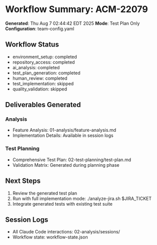# Workflow Summary: ACM-22079

**Generated**: Thu Aug  7 02:44:42 EDT 2025
**Mode**: Test Plan Only
**Configuration**: team-config.yaml

## Workflow Status
- environment_setup: completed
- repository_access: completed
- ai_analysis: completed
- test_plan_generation: completed
- human_review: completed
- test_implementation: skipped
- quality_validation: skipped

## Deliverables Generated

### Analysis
- Feature Analysis: 01-analysis/feature-analysis.md
- Implementation Details: Available in session logs

### Test Planning
- Comprehensive Test Plan: 02-test-planning/test-plan.md
- Validation Matrix: Generated during planning phase



## Next Steps

1. Review the generated test plan
2. Run with full implementation mode: ./analyze-jira.sh $JIRA_TICKET
3. Integrate generated tests with existing test suite



## Session Logs
- All Claude Code interactions: 02-analysis/sessions/
- Workflow state: workflow-state.json

